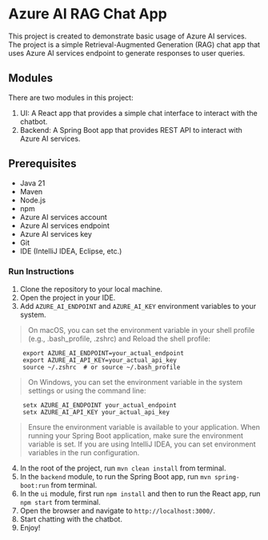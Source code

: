 # Azure AI RAG Chat App

This project is created to demonstrate basic usage of Azure AI services. 
The project is a simple Retrieval-Augmented Generation (RAG) chat app that 
uses Azure AI services endpoint to generate responses to user queries.

## Modules

There are two modules in this project:
1. UI: A React app that provides a simple chat interface to interact with the chatbot.
2. Backend: A Spring Boot app that provides REST API to interact with Azure AI services.

## Prerequisites
- Java 21
- Maven
- Node.js
- npm
- Azure AI services account
- Azure AI services endpoint
- Azure AI services key
- Git
- IDE (IntelliJ IDEA, Eclipse, etc.)

### Run Instructions
1. Clone the repository to your local machine.
2. Open the project in your IDE.
3. Add `AZURE_AI_ENDPOINT` and `AZURE_AI_KEY` environment variables to your system. 
> On macOS, you can set the environment variable in your shell profile 
      (e.g., .bash_profile, .zshrc) and Reload the shell profile:
```
    export AZURE_AI_ENDPOINT=your_actual_endpoint
    export AZURE_AI_API_KEY=your_actual_api_key
    source ~/.zshrc  # or source ~/.bash_profile
```
> On Windows, you can set the environment variable in the system settings or using the command line:
```
    setx AZURE_AI_ENDPOINT your_actual_endpoint
    setx AZURE_AI_API_KEY your_actual_api_key    
```
> Ensure the environment variable is available to your application. When running your Spring Boot application, make sure the environment variable is set. If you are using IntelliJ IDEA, you can set environment variables in the run configuration.
4. In the root of the project, run `mvn clean install` from terminal.
5. In the `backend` module, to run the Spring Boot app, run `mvn spring-boot:run` from terminal.
5. In the `ui` module, first run `npm install` and then to run the React app, run `npm start` from terminal.
6. Open the browser and navigate to `http://localhost:3000/`.
7. Start chatting with the chatbot.
8. Enjoy!